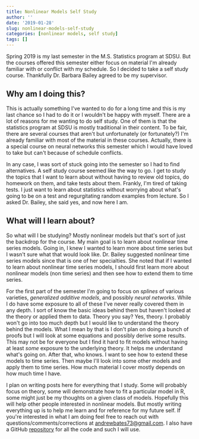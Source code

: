 ```yaml
---
title: Nonlinear Models Self Study
author: ''
date: '2019-01-28'
slug: nonlinear-models-self-study
categories: [nonlinear models, self study]
tags: []
---
```



Spring 2019 is my last semester in the M.S. Statistics program at SDSU. But the courses offered this semester either focus on material I'm already familiar with or conflict with my schedule. So I decided to take a self study course. Thankfully Dr. Barbara Bailey agreed to be my supervisor.

## Why am I doing this?

This is actually something I've wanted to do for a long time and this is my last chance so I had to do it or I wouldn't be happy with myself. There are a lot of reasons for me wanting to do self study. One of them is that the statistics program at SDSU is mostly traditional in their content. To be fair, there are several courses that aren't but unfortunately (or fortunately?) I'm already familiar with most of the material in these courses. Actually, there is a special course on neural networks this semester which I would have loved to take but can't because of schedule conflicts. 

In any case, I was sort of stuck going into the semester so I had to find alternatives. A self study course seemed like the way to go. I get to study the topics that I want to learn about without having to review old topics, do homework on them, and take tests about them. Frankly, I'm tired of taking tests. I just want to learn about statistics without worrying about what's going to be on a test and regurgitating random examples from lecture. So I asked Dr. Bailey, she said yes, and now here I am.

## What will I learn about?

So what will I be studying? Mostly nonlinear models but that's sort of just the backdrop for the course. My main goal is to learn about nonlinear time series models. Going in, I knew I wanted to learn more about time series but I wasn't sure what that would look like. Dr. Bailey suggested nonlinear time series models since that is one of her specialties. She noted that if I wanted to learn about nonlinear time series models, I should first learn more about nonlinear models (non time series) and then see how to extend them to time series.

For the first part of the semester I'm going to focus on *splines* of various varieties, *generalized additive models*, and possibly *neural networks*. While I do have some exposure to all of these I've never really covered them in any depth. I sort of know the basic ideas behind them but haven't looked at the theory or applied them to data. Theory you say? Yes, theory. I probably won't go into too much depth but I would like to understand the theory behind the models. What I mean by that is I don't plan on doing a bunch of proofs but I will look at some equations and possibly derive some results. This may not be for everyone but I find it hard to fit models without having at least *some* exposure to the underlying theory. It helps me understand what's going on. After that, who knows. I want to see how to extend these models to time series. Then maybe I'll look into some other models and apply them to time series. How much material I cover mostly depends on how much time I have.


I plan on writing posts here for everything that I study. Some will probably focus on theory, some will demonstrate how to fit a particular model in R, some might just be my thoughts on a given class of models. Hopefully this will help other people interested in nonlinear models. But mostly writing everything up is to help me learn and for reference for my future self. If you're interested in what I am doing feel free to reach out with questions/comments/corrections at <andrewbates73@gmail.com>. I also have a GitHub [repository](https://github.com/asbates/nonlinear-models) for all the code and such I will use.




